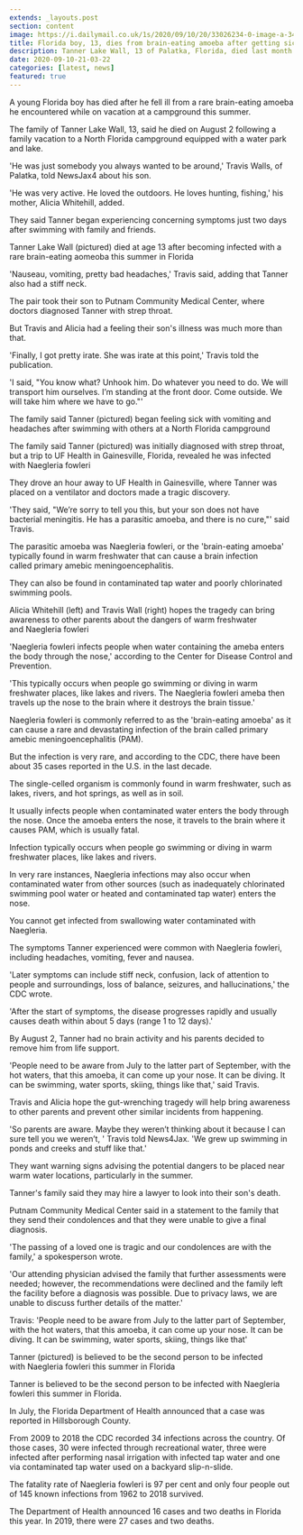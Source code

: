 ```yaml
---
extends: _layouts.post
section: content
image: https://i.dailymail.co.uk/1s/2020/09/10/20/33026234-0-image-a-34_1599767241945.jpg 
title: Florida boy, 13, dies from brain-eating amoeba after getting sick while on a family vacation 
description: Tanner Lake Wall, 13 of Palatka, Florida, died last month after swimming at a campground and falling ill with a rare brain-eating amoeba found in warm freshwater. He died on August 2. 
date: 2020-09-10-21-03-22 
categories: [latest, news] 
featured: true 
--- 
```

A young Florida boy has died after he fell ill from a rare brain-eating amoeba he encountered while on vacation at a campground this summer.

The family of Tanner Lake Wall, 13, said he died on August 2 following a family vacation to a North Florida campground equipped with a water park and lake.

'He was just somebody you always wanted to be around,' Travis Walls, of Palatka, told NewsJax4 about his son. 

'He was very active. He loved the outdoors. He loves hunting, fishing,' his mother, Alicia Whitehill, added. 

They said Tanner began experiencing concerning symptoms just two days after swimming with family and friends.

Tanner Lake Wall (pictured) died at age 13 after becoming infected with a rare brain-eating aomeoba this summer in Florida 

'Nauseau, vomiting, pretty bad headaches,' Travis said, adding that Tanner also had a stiff neck.

The pair took their son to Putnam Community Medical Center, where doctors diagnosed Tanner with strep throat.

But Travis and Alicia had a feeling their son's illness was much more than that.

'Finally, I got pretty irate. She was irate at this point,' Travis told the publication.

'I said, "You know what? Unhook him. Do whatever you need to do. We will transport him ourselves. I’m standing at the front door. Come outside. We will take him where we have to go."'

The family said Tanner (pictured) began feeling sick with vomiting and headaches after swimming with others at a North Florida campground 

The family said Tanner (pictured) was initially diagnosed with strep throat, but a trip to UF Health in Gainesville, Florida, revealed he was infected with Naegleria fowleri

They drove an hour away to UF Health in Gainesville, where Tanner was placed on a ventilator and doctors made a tragic discovery.

'They said, "We’re sorry to tell you this, but your son does not have bacterial meningitis. He has a parasitic amoeba, and there is no cure,"' said Travis.

The parasitic amoeba was Naegleria fowleri, or the 'brain-eating amoeba' typically found in warm freshwater that can cause a brain infection called primary amebic meningoencephalitis.

They can also be found in contaminated tap water and poorly chlorinated swimming pools. 

Alicia Whitehill (left) and Travis Wall (right) hopes the tragedy can bring awareness to other parents about the dangers of warm freshwater and Naegleria fowleri

'Naegleria fowleri infects people when water containing the ameba enters the body through the nose,' according to the Center for Disease Control and Prevention.

'This typically occurs when people go swimming or diving in warm freshwater places, like lakes and rivers. The Naegleria fowleri ameba then travels up the nose to the brain where it destroys the brain tissue.' 

Naegleria fowleri is commonly referred to as the 'brain-eating amoeba' as it can cause a rare and devastating infection of the brain called primary amebic meningoencephalitis (PAM).

But the infection is very rare, and according to the CDC, there have been about 35 cases reported in the U.S. in the last decade.

The single-celled organism is commonly found in warm freshwater, such as lakes, rivers, and hot springs, as well as in soil.

It usually infects people when contaminated water enters the body through the nose. Once the amoeba enters the nose, it travels to the brain where it causes PAM, which is usually fatal.

Infection typically occurs when people go swimming or diving in warm freshwater places, like lakes and rivers.

In very rare instances, Naegleria infections may also occur when contaminated water from other sources (such as inadequately chlorinated swimming pool water or heated and contaminated tap water) enters the nose.

You cannot get infected from swallowing water contaminated with Naegleria.

The symptoms Tanner experienced were common with Naegleria fowleri, including headaches, vomiting, fever and nausea.  

'Later symptoms can include stiff neck, confusion, lack of attention to people and surroundings, loss of balance, seizures, and hallucinations,' the CDC wrote.

'After the start of symptoms, the disease progresses rapidly and usually causes death within about 5 days (range 1 to 12 days).'

By August 2, Tanner had no brain activity and his parents decided to remove him from life support.

'People need to be aware from July to the latter part of September, with the hot waters, that this amoeba, it can come up your nose. It can be diving. It can be swimming, water sports, skiing, things like that,' said Travis.

Travis and Alicia hope the gut-wrenching tragedy will help bring awareness to other parents and prevent other similar incidents from happening.

'So parents are aware. Maybe they weren’t thinking about it because I can sure tell you we weren’t, ' Travis told News4Jax. 'We grew up swimming in ponds and creeks and stuff like that.'

They want warning signs advising the potential dangers to be placed near warm water locations, particularly in the summer. 

Tanner's family said they may hire a lawyer to look into their son's death. 

Putnam Community Medical Center said in a statement to the family that they send their condolences and that they were unable to give a final diagnosis.

'The passing of a loved one is tragic and our condolences are with the family,' a spokesperson wrote. 

'Our attending physician advised the family that further assessments were needed; however, the recommendations were declined and the family left the facility before a diagnosis was possible. Due to privacy laws, we are unable to discuss further details of the matter.' 

Travis: 'People need to be aware from July to the latter part of September, with the hot waters, that this amoeba, it can come up your nose. It can be diving. It can be swimming, water sports, skiing, things like that'

Tanner (pictured) is believed to be the second person to be infected with Naegleria fowleri this summer in Florida 

Tanner is believed to be the second person to be infected with Naegleria fowleri this summer in Florida.   

In July, the Florida Department of Health announced that a case was reported in Hillsborough County. 

From 2009 to 2018 the CDC recorded 34 infections across the country. Of those cases, 30 were infected through recreational water, three were infected after performing nasal irrigation with infected tap water and one via contaminated tap water used on a backyard slip-n-slide.

The fatality rate of Naegleria fowleri is 97 per cent and only four people out of 145 known infections from 1962 to 2018 survived.

The Department of Health announced 16 cases and two deaths in Florida this year. In 2019, there were 27 cases and two deaths.

